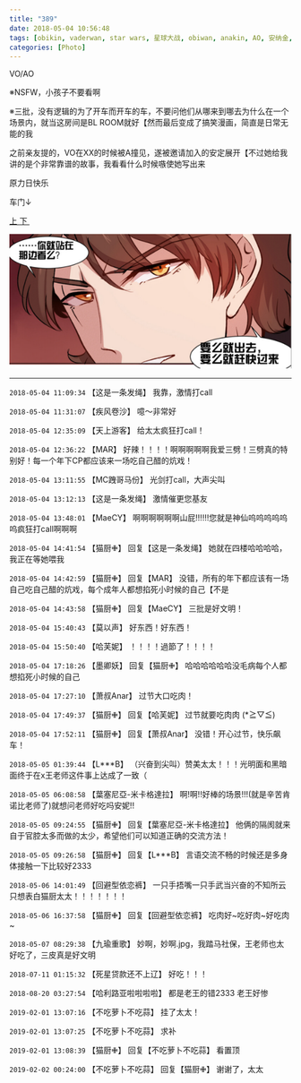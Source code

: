 ```yaml
---
title: "389"
date: 2018-05-04 10:56:48
tags: [obikin, vaderwan, star wars, 星球大战, obiwan, anakin, AO, 安纳金, 欧比旺]
categories: [Photo]
---
```


<p>VO/AO</p> 
<p>※NSFW，小孩子不要看啊</p> 
<p>※三批，没有逻辑的为了开车而开车的车，不要问他们从哪来到哪去为什么在一个场景内，就当这房间是BL ROOM就好【然而最后变成了搞笑漫画，简直是日常无能的我</p> 
<p>之前亲友提的，VO在XX的时候被A撞见，遂被邀请加入的安定展开【不过她给我讲的是个非常靠谱的故事，我看看什么时候嗾使她写出来</p> 
<p>原力日快乐</p> 
<p>车门↓</p> 
<p><a rel="nofollow" href="https://images-wixmp-ed30a86b8c4ca887773594c2.wixmp.com/intermediary/f/d97cf4c4-1f95-4c79-9e66-10b31d5fac97/dcyot2m-80b7c725-7008-40d0-a682-8210f698bcf3.jpg" target="_blank"  >上&nbsp;</a><a rel="nofollow" href="https://images-wixmp-ed30a86b8c4ca887773594c2.wixmp.com/intermediary/f/d97cf4c4-1f95-4c79-9e66-10b31d5fac97/dcyot5c-0c058005-c40c-4e5c-86be-ef60a8aa43df.jpg" target="_blank"  >下&nbsp;</a></p>

![](https://raw.githubusercontent.com/alicewish/meowchain247/master/img_cVZNdzJtQk9JV2RyTW9oWVpkMWRHUjY1NmpkNWNZUlRQb1N4S2tabGN1V1NyY3ZJcWh0SnV3PT0.png)

---

`2018-05-04 11:09:34` 【这是一条发绳】 我靠，激情打call

`2018-05-04 11:31:07` 【疾风卷沙】 噫～非常好

`2018-05-04 12:35:09` 【天上游客】 给太太疯狂打call！

`2018-05-04 12:36:22` 【MAR】 好辣！！！！啊啊啊啊啊我爱三劈！三劈真的特别好！每一个年下CP都应该来一场吃自己醋的炕戏！

`2018-05-04 13:11:55` 【MC跩哥马份】 光剑打call，大声尖叫

`2018-05-04 13:12:13` 【这是一条发绳】 激情催更您基友

`2018-05-04 13:48:01` 【MaeCY】 啊啊啊啊啊啊山屁!!!!!!您就是神仙呜呜呜呜呜呜疯狂打call啊啊啊

`2018-05-04 14:41:54` 【猫厨✙】 回复【这是一条发绳】 她就在四楼哈哈哈哈，我正在等她喂我

`2018-05-04 14:42:59` 【猫厨✙】 回复【MAR】 没错，所有的年下都应该有一场自己吃自己醋的炕戏，每个成年人都想掐死小时候的自己【不是

`2018-05-04 14:43:58` 【猫厨✙】 回复【MaeCY】 三批是好文明！

`2018-05-04 15:40:43` 【莫以声】 好东西！好东西！

`2018-05-04 15:50:40` 【哈芙妮】 ！！！！過節了！！！！

`2018-05-04 17:18:26` 【墨卿妖】 回复【猫厨✙】 哈哈哈哈哈哈没毛病每个人都想掐死小时候的自己

`2018-05-04 17:27:10` 【萧叔Anar】 过节大口吃肉！

`2018-05-04 17:49:37` 【猫厨✙】 回复【哈芙妮】 过节就要吃肉肉 (*≧▽≦)

`2018-05-04 17:52:11` 【猫厨✙】 回复【萧叔Anar】 没错！开心过节，快乐飙车！

`2018-05-05 01:39:44` 【L***B】 （兴奋到尖叫）赞美太太！！！光明面和黑暗面终于在x王老师这件事上达成了一致（

`2018-05-05 06:08:58` 【葉塞尼亞-米卡格達拉】 啊!啊!!好棒的场景!!!(就是辛苦肯诺比老师了)就想问老师好吃吗安妮!!

`2018-05-05 09:24:55` 【猫厨✙】 回复【葉塞尼亞-米卡格達拉】 他俩的隔阂就来自于官腔太多而做的太少，希望他们可以知道正确的交流方法！

`2018-05-05 09:26:58` 【猫厨✙】 回复【L***B】 言语交流不畅的时候还是多身体接触一下比较好2333

`2018-05-06 14:01:49` 【回避型依恋裤】 一只手捂嘴一只手武当兴奋的不知所云只想表白猫厨太太！！！！！！！

`2018-05-06 16:37:58` 【猫厨✙】 回复【回避型依恋裤】 吃肉好~吃好肉~好吃肉~

`2018-05-07 08:29:38` 【九瑜重歌】 妙啊，妙啊.jpg，我踏马社保，王老师也太好吃了，三皮真是好文明

`2018-07-11 01:15:32` 【死星贷款还不上辽】 好吃！！！

`2018-08-20 03:27:54` 【哈利路亚啦啦啦啦】 都是老王的错2333 老王好惨

`2019-02-01 13:07:16` 【不吃萝卜不吃蒜】 挂了太太！

`2019-02-01 13:07:25` 【不吃萝卜不吃蒜】 求补

`2019-02-01 13:08:39` 【猫厨✙】 回复【不吃萝卜不吃蒜】 看置顶

`2019-02-02 00:24:00` 【不吃萝卜不吃蒜】 回复【猫厨✙】 谢谢了，太太
